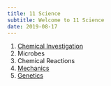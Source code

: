 ```yaml
---
title: 11 Science
subtitle: Welcome to 11 Science
date: 2019-08-17
---
```


1. [Chemical Investigation](/11sci/1-chemical-investigation)
2. Microbes
3. Chemical Reactions
4. [Mechanics](/11sci/4-mechanics)
5. [Genetics](/11sci/genetics)

